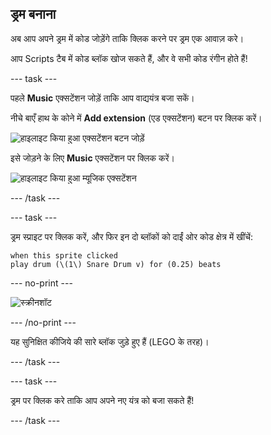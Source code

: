 ## ड्रम बनाना

अब आप अपने ड्रम में कोड जोड़ेंगे ताकि क्लिक करने पर ड्रम एक आवाज़ करे।

आप Scripts टैब में कोड ब्लॉक खोज सकते हैं, और वे सभी कोड रंगीन होते हैं!

\--- task \---

पहले **Music** एक्सटेंशन जोड़ें ताकि आप वाद्ययंत्र बजा सकें।

नीचे बाएँ हाथ के कोने में **Add extension** (एड एक्सटेंशन) बटन पर क्लिक करें।

![हाइलाइट किया हुआ एक्सटेंशन बटन जोड़ें](images/add-extension-annotated.png)

इसे जोड़ने के लिए **Music** एक्सटेंशन पर क्लिक करें।

![हाइलाइट किया हुआ म्यूजिक एक्सटेंशन](images/click-music-annotated.png)

\--- /task \---

\--- task \---

ड्रम स्प्राइट पर क्लिक करें, और फिर इन दो ब्लॉकों को दाईं ओर कोड क्षेत्र में खींचें:

```blocks3
when this sprite clicked
play drum (\(1\) Snare Drum v) for (0.25) beats
```

\--- no-print \---

![स्क्रीनशॉट](images/connect-block.gif)

\--- /no-print \---

यह सुनिक्षित कीजिये की सारे ब्लॉक जुड़े हुए हैं (LEGO के तरह)।

\--- /task \---

\--- task \---

ड्रम पर क्लिक करे ताकि आप अपने नए यंत्र को बजा सकते हैं!

\--- /task \---